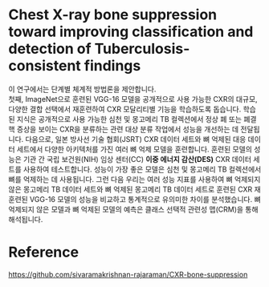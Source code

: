 # Chest X-ray bone suppression toward improving classification and detection of Tuberculosis-consistent findings
이 연구에서는 단계별 체계적 방법론을 제안합니다.  
첫째, ImageNet으로 훈련된 VGG-16 모델을 공개적으로 사용 가능한 CXR의 대규모, 다양한 결합 선택에서 재훈련하여 CXR 모달리티별 기능을 학습하도록 돕습니다. 학습된 지식은 공개적으로 사용 가능한 심천 및 몽고메리 TB 컬렉션에서 정상 폐 또는 폐결핵 증상을 보이는 CXR을 분류하는 관련 대상 분류 작업에서 성능을 개선하는 데 전달됩니다. 다음으로, 일본 방사선 기술 협회(JSRT) CXR 데이터 세트와 뼈 억제된 대응 데이터 세트에서 다양한 아키텍처를 가진 여러 뼈 억제 모델을 훈련합니다. 훈련된 모델의 성능은 기관 간 국립 보건원(NIH) 임상 센터(CC) **이중 에너지 감산(DES)** CXR 데이터 세트를 사용하여 테스트합니다. 성능이 가장 좋은 모델은 심천 및 몽고메리 TB 컬렉션에서 뼈를 억제하는 데 사용됩니다. 그런 다음 우리는 여러 성능 지표를 사용하여 뼈 억제되지 않은 몽고메리 TB 데이터 세트와 뼈 억제된 몽고메리 TB 데이터 세트로 훈련된 CXR 재훈련된 VGG-16 모델의 성능을 비교하고 통계적으로 유의미한 차이를 분석했습니다. 뼈 억제되지 않은 모델과 뼈 억제된 모델의 예측은 클래스 선택적 관련성 맵(CRM)을 통해 해석됩니다.

# Reference
https://github.com/sivaramakrishnan-rajaraman/CXR-bone-suppression
